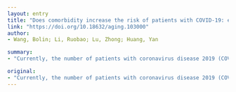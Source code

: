 ```yaml
---
layout: entry
title: "Does comorbidity increase the risk of patients with COVID-19: evidence from meta-analysis"
link: "https://doi.org/10.18632/aging.103000"
author:
- Wang, Bolin; Li, Ruobao; Lu, Zhong; Huang, Yan

summary:
- "Currently, the number of patients with coronavirus disease 2019 (COVID-19) has increased rapidly. The aim was to explore whether the presence of common comorbidities increases COVID19 patients' risk. Hypertension, diabetes, COPD, cardiovascular disease, and cerebrovascular disease are major risk factors for patients. A meta-analysis revealed no correlation between increased risk of COVID-19 and liver disease, malignancy, or renal disease."

original:
- "Currently, the number of patients with coronavirus disease 2019 (COVID-19) has increased rapidly, but relationship between comorbidity and patients with COVID-19 still not clear. The aim was to explore whether the presence of common comorbidities increases COVID-19 patients' risk. A literature search was performed using the electronic platforms (PubMed, Cochrane Library, Embase, and other databases) to obtain relevant research studies published up to March 1, 2020. Relevant data of research endpoints in each study were extracted and merged. All data analysis was performed using Stata12.0 software. A total of 1558 patients with COVID-19 in 6 studies were enrolled in our meta-analysis eventually. Hypertension (OR: 2.29, P<0.001), diabetes (OR: 2.47, P<0.001), chronic obstructive pulmonary disease (COPD) (OR: 5.97, P<0.001), cardiovascular disease (OR: 2.93, P<0.001), and cerebrovascular disease (OR:3.89, P=0.002)were independent risk factors associated with COVID-19 patients. The meta-analysis revealed no correlation between increased risk of COVID-19 and liver disease, malignancy, or renal disease. Hypertension, diabetes, COPD, cardiovascular disease, and cerebrovascular disease are major risk factors for patients with COVID-19. Knowledge of these risk factors can be a resource for clinicians in the early appropriate medical management of patients with COVID-19."
---
```


